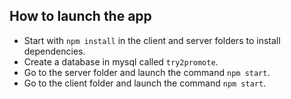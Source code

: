 ## How to launch the app

- Start with `npm install` in the client and server folders to install dependencies.
- Create a database in mysql called `try2promote`.
- Go to the server folder and launch the command `npm start`.
- Go to the client folder and launch the command `npm start`.
